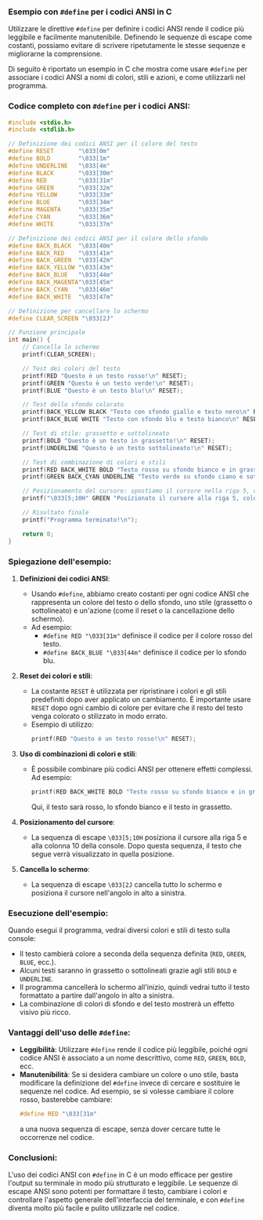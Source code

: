 ### Esempio con `#define` per i codici ANSI in C

Utilizzare le direttive `#define` per definire i codici ANSI rende il codice più leggibile e facilmente manutenibile. Definendo le sequenze di escape come costanti, possiamo evitare di scrivere ripetutamente le stesse sequenze e migliorarne la comprensione.

Di seguito è riportato un esempio in C che mostra come usare `#define` per associare i codici ANSI a nomi di colori, stili e azioni, e come utilizzarli nel programma.

### Codice completo con `#define` per i codici ANSI:

```c
#include <stdio.h>
#include <stdlib.h>

// Definizione dei codici ANSI per il colore del testo
#define RESET       "\033[0m"
#define BOLD        "\033[1m"
#define UNDERLINE   "\033[4m"
#define BLACK       "\033[30m"
#define RED         "\033[31m"
#define GREEN       "\033[32m"
#define YELLOW      "\033[33m"
#define BLUE        "\033[34m"
#define MAGENTA     "\033[35m"
#define CYAN        "\033[36m"
#define WHITE       "\033[37m"

// Definizione dei codici ANSI per il colore dello sfondo
#define BACK_BLACK  "\033[40m"
#define BACK_RED    "\033[41m"
#define BACK_GREEN  "\033[42m"
#define BACK_YELLOW "\033[43m"
#define BACK_BLUE   "\033[44m"
#define BACK_MAGENTA"\033[45m"
#define BACK_CYAN   "\033[46m"
#define BACK_WHITE  "\033[47m"

// Definizione per cancellare lo schermo
#define CLEAR_SCREEN "\033[2J"

// Funzione principale
int main() {
    // Cancella lo schermo
    printf(CLEAR_SCREEN);

    // Test dei colori del testo
    printf(RED "Questo è un testo rosso!\n" RESET);
    printf(GREEN "Questo è un testo verde!\n" RESET);
    printf(BLUE "Questo è un testo blu!\n" RESET);

    // Test dello sfondo colorato
    printf(BACK_YELLOW BLACK "Testo con sfondo giallo e testo nero\n" RESET);
    printf(BACK_BLUE WHITE "Testo con sfondo blu e testo bianco\n" RESET);

    // Test di stile: grassetto e sottolineato
    printf(BOLD "Questo è un testo in grassetto!\n" RESET);
    printf(UNDERLINE "Questo è un testo sottolineato!\n" RESET);

    // Test di combinazione di colori e stili
    printf(RED BACK_WHITE BOLD "Testo rosso su sfondo bianco e in grassetto\n" RESET);
    printf(GREEN BACK_CYAN UNDERLINE "Testo verde su sfondo ciano e sottolineato\n" RESET);

    // Posizionamento del cursore: spostiamo il cursore nella riga 5, colonna 10
    printf("\033[5;10H" GREEN "Posizionato il cursore alla riga 5, colonna 10!" RESET "\n");

    // Risultato finale
    printf("Programma terminato!\n");

    return 0;
}
```

### Spiegazione dell'esempio:

1. **Definizioni dei codici ANSI**:
   - Usando `#define`, abbiamo creato costanti per ogni codice ANSI che rappresenta un colore del testo o dello sfondo, uno stile (grassetto o sottolineato) e un'azione (come il reset o la cancellazione dello schermo).
   - Ad esempio:
     - `#define RED "\033[31m"` definisce il codice per il colore rosso del testo.
     - `#define BACK_BLUE "\033[44m"` definisce il codice per lo sfondo blu.

2. **Reset dei colori e stili**:
   - La costante `RESET` è utilizzata per ripristinare i colori e gli stili predefiniti dopo aver applicato un cambiamento. È importante usare `RESET` dopo ogni cambio di colore per evitare che il resto del testo venga colorato o stilizzato in modo errato.
   - Esempio di utilizzo:
     ```c
     printf(RED "Questo è un testo rosso!\n" RESET);
     ```

3. **Uso di combinazioni di colori e stili**:
   - È possibile combinare più codici ANSI per ottenere effetti complessi. Ad esempio:
     ```c
     printf(RED BACK_WHITE BOLD "Testo rosso su sfondo bianco e in grassetto\n" RESET);
     ```
     Qui, il testo sarà rosso, lo sfondo bianco e il testo in grassetto.

4. **Posizionamento del cursore**:
   - La sequenza di escape `\033[5;10H` posiziona il cursore alla riga 5 e alla colonna 10 della console. Dopo questa sequenza, il testo che segue verrà visualizzato in quella posizione.

5. **Cancella lo schermo**:
   - La sequenza di escape `\033[2J` cancella tutto lo schermo e posiziona il cursore nell'angolo in alto a sinistra.

### Esecuzione dell'esempio:

Quando esegui il programma, vedrai diversi colori e stili di testo sulla console:
- Il testo cambierà colore a seconda della sequenza definita (`RED`, `GREEN`, `BLUE`, ecc.).
- Alcuni testi saranno in grassetto o sottolineati grazie agli stili `BOLD` e `UNDERLINE`.
- Il programma cancellerà lo schermo all'inizio, quindi vedrai tutto il testo formattato a partire dall'angolo in alto a sinistra.
- La combinazione di colori di sfondo e del testo mostrerà un effetto visivo più ricco.

### Vantaggi dell'uso delle `#define`:

- **Leggibilità**: Utilizzare `#define` rende il codice più leggibile, poiché ogni codice ANSI è associato a un nome descrittivo, come `RED`, `GREEN`, `BOLD`, ecc.
- **Manutenibilità**: Se si desidera cambiare un colore o uno stile, basta modificare la definizione del `#define` invece di cercare e sostituire le sequenze nel codice. Ad esempio, se si volesse cambiare il colore rosso, basterebbe cambiare:
  ```c
  #define RED "\033[31m"
  ```
  a una nuova sequenza di escape, senza dover cercare tutte le occorrenze nel codice.

### Conclusioni:

L'uso dei codici ANSI con `#define` in C è un modo efficace per gestire l'output su terminale in modo più strutturato e leggibile. Le sequenze di escape ANSI sono potenti per formattare il testo, cambiare i colori e controllare l'aspetto generale dell'interfaccia del terminale, e con `#define` diventa molto più facile e pulito utilizzarle nel codice.
